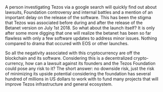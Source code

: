 
A person investigating Tezos via a google search will quickly find out about lawsuits, Foundation controversy and internal battles and a mention of an important delay on the release of the software. This has been the stigma that Tezos was associated before during and after the release of the Betanet version on July 1st 2018. So what about the launch itself? It is only after some more digging that one will realize the betanet has been so far flawless with only a few software updates to address minor issues. Nothing compared to drama that occured with EOS or other launches. 

So all the negativity associated with this cryptocurrency are off the blockchain and its software. Considering this is a decentralized crypto-currency, how can a lawsuit against its founders and the Tezos Foundation could pose any risk to it? The short answer: no downside risk, just the risk of minimizing its upside potential considering the foundation has several hundred of millions in US dollars to work with to fund many projects that will improve Tezos infrastructure and general ecosystem. 

